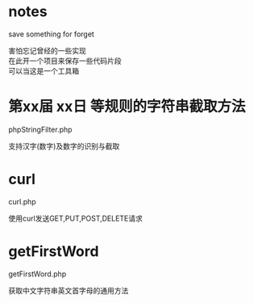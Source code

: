 # notes
save something for forget

害怕忘记曾经的一些实现  
在此开一个项目来保存一些代码片段  
可以当这是一个工具箱

# 第xx届 xx日 等规则的字符串截取方法 
phpStringFilter.php  

支持汉字(数字)及数字的识别与截取

# curl
curl.php  

使用curl发送GET,PUT,POST,DELETE请求

# getFirstWord
getFirstWord.php  

获取中文字符串英文首字母的通用方法
